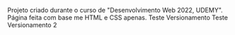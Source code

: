 Projeto criado durante o curso de "Desenvolvimento Web 2022, UDEMY".
Página feita com base me HTML e CSS apenas.
Teste Versionamento 
Teste Versionamento 2